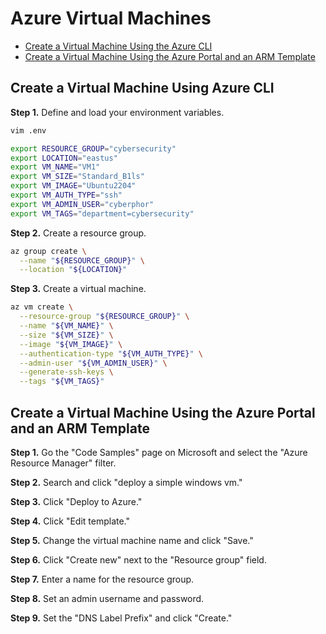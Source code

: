 # Azure Virtual Machines
* [Create a Virtual Machine Using the Azure CLI](#create-a-virtual-machine-using-the-azure-cli)
* [Create a Virtual Machine Using the Azure Portal and an ARM Template](#create-a-virtual-machine-using-the-azure-portal-and-an-arm-template)

## Create a Virtual Machine Using Azure CLI
**Step 1.** Define and load your environment variables. 
```bash
vim .env
```
```bash
export RESOURCE_GROUP="cybersecurity"
export LOCATION="eastus"
export VM_NAME="VM1"
export VM_SIZE="Standard_B1ls"
export VM_IMAGE="Ubuntu2204"
export VM_AUTH_TYPE="ssh"
export VM_ADMIN_USER="cyberphor"
export VM_TAGS="department=cybersecurity"
```

**Step 2.** Create a resource group.
```bash
az group create \
  --name "${RESOURCE_GROUP}" \
  --location "${LOCATION}"
```

**Step 3.** Create a virtual machine.
```bash
az vm create \
  --resource-group "${RESOURCE_GROUP}" \
  --name "${VM_NAME}" \
  --size "${VM_SIZE}" \
  --image "${VM_IMAGE}" \
  --authentication-type "${VM_AUTH_TYPE}" \
  --admin-user "${VM_ADMIN_USER}" \
  --generate-ssh-keys \
  --tags "${VM_TAGS}" 
```

## Create a Virtual Machine Using the Azure Portal and an ARM Template
**Step 1.** Go the "Code Samples" page on Microsoft and select the "Azure Resource Manager" filter. 

**Step 2.** Search and click "deploy a simple windows vm."

**Step 3.** Click "Deploy to Azure."

**Step 4.** Click "Edit template."

**Step 5.** Change the virtual machine name and click "Save."

**Step 6.** Click "Create new" next to the "Resource group" field. 

**Step 7.** Enter a name for the resource group. 

**Step 8.** Set an admin username and password. 

**Step 9.** Set the "DNS Label Prefix" and click "Create."